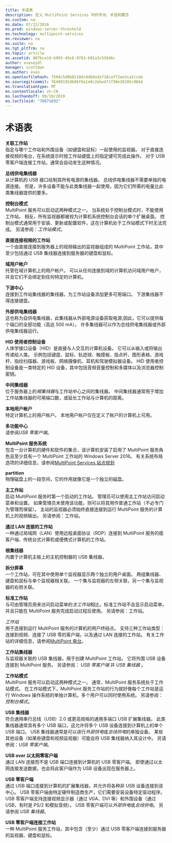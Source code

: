 ```yaml
---
title: 术语表
description: 定义 MultiPoint Services 中的字词、术语和概念
ms.custom: na
ms.date: 07/22/2016
ms.prod: windows-server-threshold
ms.technology: multipoint-services
ms.reviewer: na
ms.suite: na
ms.tgt_pltfrm: na
ms.topic: article
ms.assetid: 807bce1d-b993-49c6-9783-b01a3c55846c
author: evaseydl
manager: scottman
ms.author: evas
ms.openlocfilehash: 759dc5d0b8210dc4d8da3ef18caff2ee3ca2cceb
ms.sourcegitcommit: f6490192d686f0a1e0c2ebe471f98e30105c0844
ms.translationtype: MT
ms.contentlocale: zh-CN
ms.lasthandoff: 09/10/2019
ms.locfileid: "70871692"
---
```

# <a name="glossary"></a>术语表
**关联工作站**  
指定与哪个工作站和外围设备（如键盘和鼠标）一起使用的监视器。 对于直接连接视频的电台，在系统提示时按工作站键盘上的指定键可完成此操作。 对于 USB 零客户端连接工作站，通常会自动发生这种情况。  
  
**总线供电集线器**  
从计算机的 USB 接口绘制其所有电源的集线器。 总线供电集线器不需要单独的电源连接。 但是，许多设备不能与此类集线器一起使用，因为它们所需的电量比此类集线器提供的要多。  
  
**控制台模式**  
MultiPoint 服务可以启动这两种模式之一。 当系统处于控制台模式时，不能使用工作站。 相反，所有监视器都被视为计算机系统控制台会话的单个扩展桌面。 控制台模式通常用于安装、更新或配置软件，这在计算机处于工作站模式下时无法完成。 另请参阅：*工作站模式*。  
  
**直接连接视频的工作站**  
一个由直接连接到服务器上的视频输出的监视器组成的 MultiPoint 工作站，其中至少包括通过 USB 集线器连接到服务器的键盘和鼠标。  
  
**域用户帐户**  
托管在域计算机上的用户帐户。 可以从任何连接到域的计算机访问域用户帐户，并且它们不会绑定到任何特定的计算机。  
  
**下游中心**  
连接到工作站集线器的集线器，为工作站设备添加更多可用端口。 下游集线器不得连接键盘。  
  
**外部供电集线器**  
这也称为自供电集线器，此集线器从外部电源设备获取电源;因此，它可以提供每个端口的全部功能（高达 500 mA）。 许多集线器可以作为总线供电集线器或外部供电集线器运行。  
  
**HID 使用者控制设备**  
人体学接口设备（HID）是直接与人交互的计算机设备。 它可以从输入或将输出传递给人类。 示例包括键盘、鼠标、轨迹球、触摸板、指点杆、图形表格、游戏杆、指纹扫描器、游戏板、网络摄像机、耳机和驾驶模拟器设备。 HID 使用者控制设备是一类特定的 HID 设备，其中包括音频音量控制和多媒体以及浏览器控制密钥。  
  
**中间集线器**  
位于服务器上的*根集线器*与工作站中心之间的集线器。 中间集线器通常用于增加工作站集线器的可用端口数，或延长工作站与计算机的距离。  
  
**本地用户帐户**  
特定计算机上的用户帐户。 本地用户帐户仅在定义了帐户的计算机上可用。  
  
**多功能中心**  
请参阅*USB 零客户端*。  
  
**MultiPoint 服务系统**  
包含一台计算机的硬件和软件的集合，该计算机安装了启用了 MultiPoint 服务角色且至少具有一个 MultiPoint 工作站的 Windows Server 2016。 有关系统布局选项的详细信息，请参阅[MultiPoint Services 站点规划](MultiPoint-services-Site-Planning.md)  
  
**partition**  
物理磁盘上的一段空间，它的作用就像它是一个独立的磁盘。  
  
**主工作站**  
启动 MultiPoint 服务时第一个启动的工作站。 管理员可以使用主工作站访问启动菜单和设置。 如果管理员未使用该功能，则可以将其用作普通工作站（不必专门为管理而保留）。 主站的监视器必须始终直接连接到运行 MultiPoint 服务的计算机上的视频输出。 另请参阅：工作站。  
  
**通过 LAN 连接的工作站**  
一种通过局域网（LAN）使用远程桌面协议（RDP）连接到 MultiPoint 服务的瘦客户端、传统台式计算机或便携式计算机的工作站。  
  
**根集线器**  
内置于计算机主板上的主机控制器的 USB 集线器。  
  
**拆分屏幕**  
一个工作站，可在其中使用单个监视器显示两个独立的用户桌面。 两组集线器、键盘和鼠标与单个监视器相关联。 一个集与监视器的左侧关联，另一个集与监视器的右侧关联。  
  
**标准工作站**  
与可由管理员用来访问启动菜单的*主工作站*相比，标准工作站不会显示启动菜单，并且只能在 MultiPoint 服务完成启动过程后使用。 另请参阅：工作站。  
  
*工作站*  
用于连接到运行 MultiPoint 服务的计算机的用户终结点。 支持三种工作站类型：连接到视频、连接了 USB 零的客户端，以及通过 LAN 连接的工作站。 有关工作站的详细信息，请参阅[MultiPoint 电台](MultiPoint-services-Stations.md)。  
  
**工作站集线器**  
与监视器关联的 USB 集线器，用于创建 MultiPoint 工作站。 它将外围 USB 设备连接到 MultiPoint 服务。 另请参阅： *USB 零客户端* 并 *USB 集线器* 。  
  
**工作站模式**  
MultiPoint 服务可以启动这两种模式之一。 通常，MultiPoint 服务系统处于工作站模式。 在工作站模式下，MultiPoint 服务工作站的行为就好像每个工作站是运行 Windows 操作系统的单独计算机，多个用户可以同时使用系统。 另请参阅：*控制台模式*。  
  
**USB 集线器**  
符合通用串行总线（USB）2.0 或更高规格的通用多端口 USB 扩展集线器。 此类集线器通常具有多个 USB 端口，这允许将多个 USB 设备连接到计算机上的单个 USB 端口。 USB 集线器通常是可以进行*外部供电*或*总线供电*的单独设备。 某些其他设备（如某些键盘和视频监视器）可能会将 USB 集线器纳入其设计中。 另请参阅：*USB 零客户端*。  
  
**USB over 以太网零客户端**  
通过 LAN 连接而不是 USB 端口连接到计算机的 USB 零客户端。 即使通过以太网连接发送数据，也会将此客户端作为 USB 设备出现在服务器上。  
  
**USB 零客户端**  
通过 USB 端口连接到计算机的扩展集线器，并允许将各种非 USB 设备连接到该中心。 USB 零客户端由特定硬件制造商生产，它们需要安装设备特定驱动程序。 USB 零客户端支持连接视频显示器（通过 VGA、DVI 等）和外围设备（通过 USB，有时是 PS/2 和模拟音频）。 USB 零客户端可以*外部供电*或*总线供电*。 另请参阅 *USB 集线器*。  
  
**USB 零客户端连接工作站**  
一种 MultiPoint 服务工作站，其中包含（至少）通过 USB 零客户端连接到服务器的监视器、键盘和鼠标。  
  
